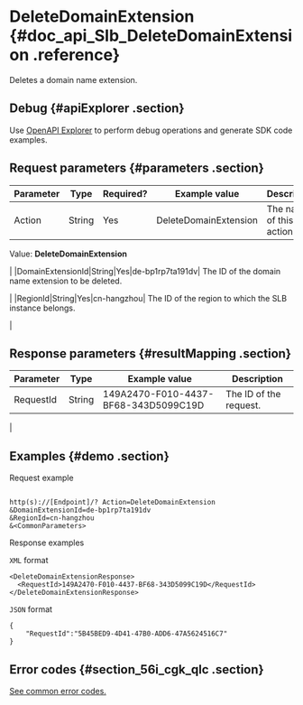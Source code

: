 # DeleteDomainExtension {#doc_api_Slb_DeleteDomainExtension .reference}

Deletes a domain name extension.

## Debug {#apiExplorer .section}

Use [OpenAPI Explorer](https://api.aliyun.com/#product=Slb&api=DeleteDomainExtension) to perform debug operations and generate SDK code examples.

## Request parameters {#parameters .section}

|Parameter|Type|Required?|Example value|Description|
|---------|----|---------|-------------|-----------|
|Action|String|Yes|DeleteDomainExtension| The name of this action.

 Value: **DeleteDomainExtension**

 |
|DomainExtensionId|String|Yes|de-bp1rp7ta191dv| The ID of the domain name extension to be deleted.

 |
|RegionId|String|Yes|cn-hangzhou| The ID of the region to which the SLB instance belongs.

 |

## Response parameters {#resultMapping .section}

|Parameter|Type|Example value|Description|
|---------|----|-------------|-----------|
|RequestId|String|149A2470-F010-4437-BF68-343D5099C19D| The ID of the request.

 |

## Examples {#demo .section}

Request example

``` {#request_demo}

http(s)://[Endpoint]/? Action=DeleteDomainExtension
&DomainExtensionId=de-bp1rp7ta191dv
&RegionId=cn-hangzhou
&<CommonParameters>

```

Response examples

`XML` format

``` {#xml_return_success_demo}
<DeleteDomainExtensionResponse>
  <RequestId>149A2470-F010-4437-BF68-343D5099C19D</RequestId>
</DeleteDomainExtensionResponse>

```

`JSON` format

``` {#json_return_success_demo}
{
	"RequestId":"5B45BED9-4D41-47B0-ADD6-47A5624516C7"
}
```

## Error codes {#section_56i_cgk_qlc .section}

[See common error codes.](https://error-center.alibabacloud.com/status/product/Slb)

